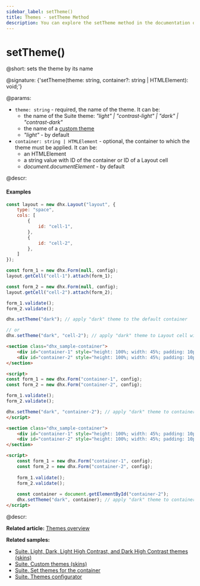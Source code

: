 ```yaml
---
sidebar_label: setTheme()
title: Themes - setTheme Method 
description: You can explore the setTheme method in the documentation of the DHTMLX JavaScript UI library. Browse developer guides and API reference, try out code examples and live demos, and download a free 30-day evaluation version of DHTMLX Suite.
---
```


# setTheme()

@short: sets the theme by its name

@signature: {'setTheme(theme: string, container?: string | HTMLElement): void;'}

@params:
- `theme: string` - required, the name of the theme. It can be:
    - the name of the Suite theme: *"light" | "contrast-light" | "dark" | "contrast-dark"*
    - the name of a [custom theme](themes/custom_theme.md)
    - *"light"* - by default
- `container: string | HTMLElement` - optional, the container to which the theme must be applied. It can be:
    - an HTMLElement
    - a string value with ID of the container or ID of a Layout cell
    - *document.documentElement* - by default

@descr:

#### Examples

~~~js {22,25} title="Example 1"
const layout = new dhx.Layout("layout", {
    type: "space",
    cols: [
        {
            id: "cell-1",
        },
        {
            id: "cell-2",
        },
    ]
});

const form_1 = new dhx.Form(null, config);
layout.getCell("cell-1").attach(form_1);

const form_2 = new dhx.Form(null, config);
layout.getCell("cell-2").attach(form_2);

form_1.validate();
form_2.validate();

dhx.setTheme("dark"); // apply "dark" theme to the default container

// or
dhx.setTheme("dark", "cell-2"); // apply "dark" theme to Layout cell with "cell-2" ID
~~~

~~~html {13} title="Example 2"
<section class="dhx_sample-container">
    <div id="container-1" style="height: 100%; width: 45%; padding: 10px;"></div>
    <div id="container-2" style="height: 100%; width: 45%; padding: 10px;"></div>
</section>

<script>
const form_1 = new dhx.Form("container-1", config);
const form_2 = new dhx.Form("container-2", config);

form_1.validate();
form_2.validate();

dhx.setTheme("dark", "container-2"); // apply "dark" theme to container with "container-2" ID
</script>
~~~

~~~html {14} title="Example 3"
<section class="dhx_sample-container">
    <div id="container-1" style="height: 100%; width: 45%; padding: 10px;"></div>
    <div id="container-2" style="height: 100%; width: 45%; padding: 10px;"></div>
</section>

<script>
    const form_1 = new dhx.Form("container-1", config);
    const form_2 = new dhx.Form("container-2", config);
    
    form_1.validate();
    form_2.validate();
    
    const container = document.getElementById("container-2");
    dhx.setTheme("dark", container); // apply "dark" theme to container specified via HTMLElement
</script>
~~~

@descr:

**Related article:** [Themes overview](themes.md)

**Related samples:**

- [Suite. Light, Dark, Light High Contrast, and Dark High Contrast themes (skins)](https://snippet.dhtmlx.com/85fbitnu)
- [Suite. Custom themes (skins)](https://snippet.dhtmlx.com/1eh4ks4f)
- [Suite. Set themes for the container](https://snippet.dhtmlx.com/d2she1z9)
- [Suite. Themes configurator](https://snippet.dhtmlx.com/kw89q481)